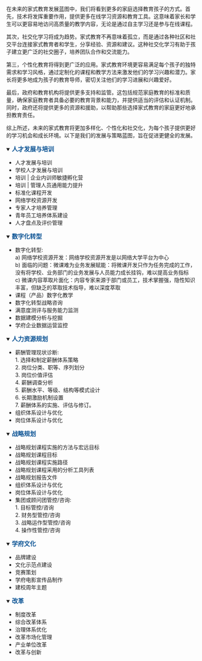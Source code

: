 
<!DOCTYPE html>
<html lang="en">
<head>
    <meta charset="UTF-8">
    <meta name="viewport" content="width=device-width, initial-scale=1.0">
    <title>未来的家式教育发展蓝图</title>
</head>
<body>
    <div>
        <p>在未来的家式教育发展蓝图中，我们将看到更多的家庭选择教育孩子的方式。首先，技术将发挥重要作用，提供更多在线学习资源和教育工具。这意味着家长和学生可以更容易地访问高质量的教学内容，无论是通过自主学习还是参与在线课程。</p>
        <p>其次，社交化学习将成为趋势。家式教育不再意味着孤立，而是通过各种社区和社交平台连接家式教育者和学生，分享经验、资源和建议。这种社交化学习有助于孩子建立更广泛的社交圈子，培养团队合作和交流能力。</p>
        <p>第三，个性化教育将得到更广泛的应用。家式教育环境更容易满足每个孩子的独特需求和学习风格，通过定制化的课程和教学方法来激发他们的学习兴趣和潜力。家长将更多地成为孩子的教育导师，密切关注他们的学习进展和兴趣爱好。</p>
        <p>最后，政府和教育机构将提供更多支持和监管。这包括规范家庭教育的标准和质量，确保家庭教育者具备必要的教育背景和能力，并提供适当的评估和认证机制。同时，政府还将提供更多的资源和援助，以帮助那些选择家式教育的家庭更好地承担教育责任。</p>
        <p>综上所述，未来的家式教育将更加多样化、个性化和社交化，为每个孩子提供更好的学习机会和成长环境。以下是我们的发展与策略蓝图，旨在促进更健全的发展。</p>
    </div>
</body>
</html>


<details open="open">
<summary><b><span style="color: #0b5394; font-size: medium;">人才发展与培训</span></b></summary>
  <div>
    <ul>
      <li><div> 人才发展与培训
      </div></li><li> 学校人才发展与培训
      </li><li>培训 | 企业内训师敏捷孵化营
      </li><li>培训 | 管理人员通用能力提升
      </li><li>标准化课程开发
      </li><li>网络学校资源开发
      </li><li>专家人才培养管理
      </li><li>青年员工培养体系建设
      </li><li>人才盘点及评价管理
</li></ul></div></details>


<details open="open">
<summary><b><span style="color: #0b5394; font-size: medium;">数字化转型</span></b></summary>
  <div>
    <ul>
      <li><div> 数字化转型:
      <div> a) 网络学校资源开发：网络学校资源开发是以网络大学平台为中心
      <div> b) 面临的问题：微课难为业务发展赋能：将微课开发只作为任务完成的工作，没有将学校、业务部门的业务发展与人员能力成长挂钩，难以提高业务指标
      <div> c) 微课内容萃取片面化：内容专家来源于部门或员工，技术掌握强，隐性知识丰富，但缺乏的萃取技术指导，难以深度萃取
    <div>
      </li><li> 课程（产品）数字化教学
      </li><li> 数字化转型战略咨询
      </li><li> 满意度测评与服务能力监测
      </li><li> 数据建模分析与挖掘
      </li><li> 学府企业数据运营监控
</li></ul></div></details>
        
        
        
<details open="open">
<summary><b><span style="color: #0b5394; font-size: medium;">人力资源规划</span></b></summary>
  <div>
    <ul>
      <li><div> 薪酬管理现状诊断:
      <div> 1. 选择和制定薪酬体系策略
      <div> 2. 岗位分类、职等、序列划分
      <div> 3. 岗位价值评估
      <div> 4. 薪酬调查分析
      <div> 5. 薪酬水平、等级、结构等模式设计
      <div> 6. 长期激励机制设置
      <div> 7. 薪酬体系的实施、评估与修订。
    <div>
      </div></li><li>组织体系设计与优化
    <div>
      </div></li><li>岗位体系设计与优化
</li></ul></div></details>
        
        
<details open="open">
<summary><b><span style="color: #0b5394; font-size: medium;">战略规划</span></b></summary>
  <div>
    <ul>
      <li> 战略规划课程实施的方法与宏远目标
      </li><li> 战略规划课程目标
      </li><li> 战略规划课程实施路径
      </li><li> 战略规划课程采用的分析工具列表  
      </li><li> 战略规划报告文件
      </li><li> 组织体系设计与优化
      </li><li> 岗位体系设计与优化
      </li><li> 集团或顾问团管控/咨询:
      <div> 1. 目标管控/咨询
      <div> 2. 财务型管控/咨询
      <div> 3. 战略运作型管控/咨询
      <div> 4. 操作性管控/咨询
</div></div></div></div></li></ul></div></details>
        
        
<details open="open">
<summary><b><span style="color: #0b5394; font-size: medium;">学府文化</span></b></summary>
  <div>
    <ul>
      <li> 品牌建设
      </li><li> 文化示范点建设
      </li><li> 竞赛策划
      </li><li> 学府电影宣传品制作
      </li><li> 建校周年主题
</li></ul></div></details>
        
        
<details open="open">
<summary><b><span style="color: #0b5394; font-size: medium;">改革</span></b></summary>
  <div>
    <ul>
      <li> 制度改革
      </li><li> 综合改革体系
      </li><li> 治理体系优化
      </li><li> 改革市场化管理
      </li><li> 产业单位改革
      </li><li> 改革与创新
</li></ul></div></details>

